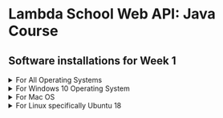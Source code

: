 # Lambda School Web API: Java Course 
## Software installations for Week 1 

<details><summary>For All Operating Systems</summary>
<p>

### To be done after installing the software for your specific operating system

[![Video to Install JDK](http://img.youtube.com/vi/OswS2dkvjnU/0.jpg)](http://www.youtube.com/watch?v=OswS2dkvjnU)

The Jet Brains IntelliJ IDEA Ultimate Version is installed from your GitHub Student Package. We do need the Ultimate Version for the class. When installing, taking the defaults is the best way to proceed.

This video shows how your instructor has configured his IDE. You may have your own preferences.

Some notes on configuration:

* Under Code Folding, only the show Code Folding Menu should be checked
* All Braces placement should say Next Line
* All places should say Force Braces
* Only Annotations should be wrapped
* Remember to connect your GitHub profile to IntelliJ

</p>
</details>


<details><summary>For Windows 10 Operating System</summary>
<p>

### Install JDK Version 11 on a Windows 10 based computer

[![Video to Install JDK](http://img.youtube.com/vi/XQfRnglIcYE/0.jpg)](http://www.youtube.com/watch?v=XQfRnglIcYE)

The basic steps to installing the software are:

* Download and install the Windows software from:  
[https://www.oracle.com/technetwork/java/javase/downloads/jdk11-downloads-5066655.html](https://www.oracle.com/technetwork/java/javase/downloads/jdk11-downloads-5066655.html)

Note that you have to accept the licensing agreement before you can download the software
* add to environment variable JAVA_HOME C:\Program Files\Java\jdk-11.0.2
* add to path C:\Program Files\Java\jdk-11.0.2\bin

To test the installation
* java -version
* javac -version

---
### Install the Sublime Text Editor on a Windows 10 based computer

[![Video to Install Sublime](http://img.youtube.com/vi/Rk6sm0i2luE/0.jpg)](http://www.youtube.com/watch?v=Rk6sm0i2luE)

Download and install the Windows software from
[https://www.sublimetext.com/](https://www.sublimetext.com/)

---
### Install Git Bash on a Windows 10 based computer

[![Video to Install Git Bash](http://img.youtube.com/vi/QElJOX2wdfc/0.jpg)](http://www.youtube.com/watch?v=QElJOX2wdfc)

Surf to the site [https://gitforwindows.org/](https://gitforwindows.org/)

Download and install the software

To configure Git, enter the following from a command prompt
* git config --global user.name " < Your Name > "
* git config --global user.name " < Your GitHub email address > "

---
</p>
</details>


<details><summary>For Mac OS</summary>
<p>

### Install Homebrew on a Mac OS computer

[![Video to Install Homebrew](http://img.youtube.com/vi/51jnG_-_7tE/0.jpg)](http://www.youtube.com/watch?v=51jnG_-_7tE)

To install Homebrew, first install the Xcode CLI. Alternatively, install the full Xcode software provided by Apple.
* To install the Xcode cli, from a terminal prompt enter  
```xcode-select --install```
* To install Homebrew, from a terminal prompt enter  
```ruby -e "$(curl -fsSL https://raw.githubusercontent.com/Homebrew/install/master/install)"```
* To test the Homebrew installation, from a terminal prompt enter  
```brew doctor```

---
### Install JDK 11 on a Mac OS computer

[![Video to Install JDK 11](http://img.youtube.com/vi/SEhvkT_eQ5k/0.jpg)](http://www.youtube.com/watch?v=SEhvkT_eQ5k)

Download and install the dmg software from [https://www.oracle.com/technetwork/java/javase/downloads/jdk11-downloads-5066655.html](https://www.oracle.com/technetwork/java/javase/downloads/jdk11-downloads-5066655.html)
In order to download the software, first accept the licensing agreement.

To configure the software
* determine the java home path. From a terminal prompt enter  
```/usr/libexec/java_home -v11```
* Go to your home directory. Enter  
```cd``` 
* Edit your user profile. Enter  
```nano .bash_profile```
* At the end of the file, add  
```export JAVA_HOME="<directory found earlier>"```
* Exit nano and restart your computer.

To test the software, from a terminal prompt enter
* java -version
* javac -version
both should respond with version numbers

---
### Install Sublime Text edit on a Mac OS Computer

[![Video to Install Sublime](http://img.youtube.com/vi/XvgrHxmNsvQ/0.jpg)](http://www.youtube.com/watch?v=XvgrHxmNsvQ)

Surf to the website [https://www.sublimetext.com/](https://www.sublimetext.com/) and install the software

---
</details>


<details><summary>For Linux specifically Ubuntu 18</summary>
<p>
  
### Install JDK Version 11 on a Linux Computer

[![Video to Install JDK](http://img.youtube.com/vi/LRBot07vRsU/0.jpg)](http://www.youtube.com/watch?v=LRBot07vRsU)

From a terminal prompt, enter 
* sudo add-apt-repository ppa:linuxuprising/java
* sudo apt update
* sudo apt install oracle-java11-installer
* sudo apt install oracle-java11-set-default

To test the installation, enter
* java -version
* javac -version   
Both should respond with version numbers

---
### Install Sublime Text Editor on a Linux Computer

[![Video to Install Sublime](http://img.youtube.com/vi/SgdmgSasU30/0.jpg)](http://www.youtube.com/watch?v=SgdmgSasU30)

From a terminal prompt, enter 
* wget -qO - https://download.sublimetext.com/sublimehq-pub.gpg | sudo apt-key add -
* echo "deb https://download.sublimetext.com/ apt/stable/" | sudo tee /etc/apt/sources.list.d/sublime-text.list
* sudo apt update
* sudo apt install sublime-text

---
### Install Git on a Linux Computer

[![Video to Install Git](http://img.youtube.com/vi/3kh_c9Os_z4/0.jpg)](http://www.youtube.com/watch?v=3kh_c9Os_z4)

From a terminal prompt, enter
* sudo apt upgrade
* sudo apt install git

To configure Git, enter the following from a terminal prompt
* git config --global user.name " < Your Name > "
* git config --global user.name " < Your GitHub email address > "

---
</p>
</details>
